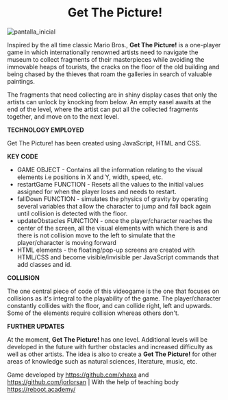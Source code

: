 # <div align="center"> Get The Picture! </div>
![pantalla_inicial](https://user-images.githubusercontent.com/77930436/114247128-4b232e00-998c-11eb-8621-aea9b0192902.jpg)

Inspired by the all time classic Mario Bros., **Get The Picture!** is a one-player game in which internationally renowned artists need to navigate the museum to  collect fragments of their masterpieces while avoiding the immovable heaps of tourists, the cracks on the floor of the old building and being chased by the thieves that roam the galleries in search of valuable paintings.

The fragments that need collecting are in shiny display cases that only the artists can unlock by knocking from below. An empty easel awaits at the end of the level, where the artist can put all the collected fragments together, and move on to the next level.

**TECHNOLOGY EMPLOYED**

Get The Picture! has been created using JavaScript, HTML and CSS.

**KEY CODE**

- GAME OBJECT - Contains all the information relating to the visual elements i.e positions in X and Y, width, speed, etc.
- restartGame FUNCTION - Resets all the values to the initial values assigned for when the player loses and needs to restart.
-  fallDown FUNCTION - simulates the physics of gravity by operating several variables that allow the character to jump and fall back again until collision is detected with the floor.
-  updateObstacles FUNCTION - once the player/character reaches the center of the screen, all the visual elements with which there is and there is not collision move to the left to simulate that the player/character is moving forward
-  HTML elements - the floating/pop-up screens are created with HTML/CSS and become visible/invisible per JavaScript commands that add classes and id.

**COLLISION**

The one central piece of code of this videogame is the one that focuses on collisions as it's integral to the playability of the game. The player/character constantly collides with the floor, and can collide right, left and upwards. Some of the elements require collision whereas others don't. 

**FURTHER UPDATES**

At the moment, **Get The Picture!** has one level. Additional levels will be developed in the future with further obstacles and increased difficulty as well as other artists. The idea is also to create a **Get The Picture!** for other areas of knowledge such as natural sciences, literature, music, etc.

Game developed by https://github.com/xhaxa and https://github.com/jorlorsan | With the help of teaching body https://reboot.academy/
